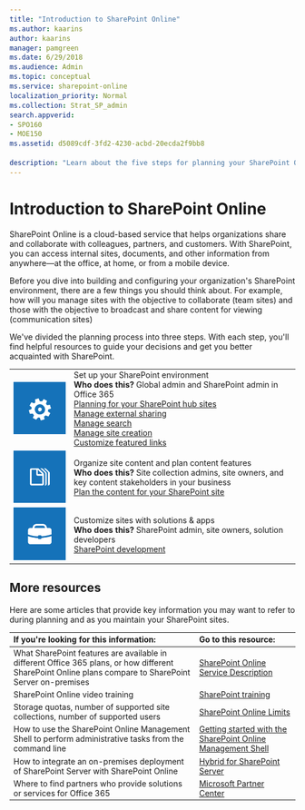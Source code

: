 ```yaml
---
title: "Introduction to SharePoint Online"
ms.author: kaarins
author: kaarins
manager: pamgreen
ms.date: 6/29/2018
ms.audience: Admin
ms.topic: conceptual
ms.service: sharepoint-online
localization_priority: Normal
ms.collection: Strat_SP_admin
search.appverid:
- SPO160
- MOE150
ms.assetid: d5089cdf-3fd2-4230-acbd-20ecda2f9bb8

description: "Learn about the five steps for planning your SharePoint Online environment."
---
```


# Introduction to SharePoint Online

SharePoint Online is a cloud-based service that helps organizations share and collaborate with colleagues, partners, and customers. With SharePoint, you can access internal sites, documents, and other information from anywhere—at the office, at home, or from a mobile device.
  
Before you dive into building and configuring your organization's SharePoint environment, there are a few things you should think about. For example, how will you manage sites with the objective to collaborate (team sites) and those with the objective to broadcast and share content for viewing (communication sites)
  
We've divided the planning process into three steps. With each step, you'll find helpful resources to guide your decisions and get you better acquainted with SharePoint. 
  
|||
|:-----|:-----|
|![Tile image of a gear to suggest the concept of configuring global settings for a SharePoint Online environment.](media/64f7c58f-851d-41c8-abe8-823ea52dce60.png)           <br/> | Set up your SharePoint environment  <br/> **Who does this?** Global admin and SharePoint admin in Office 365  <br/> [Planning for your SharePoint hub sites](planning-hub-sites.md) <br/> [Manage external sharing](external-sharing-overview.md) <br/> [Manage search](manage-search-the-admin-center.md) <br/> [Manage site creation](manage-site-creation.md) <br/>  [Customize featured links](change-links-list-on-sharepoint-home-page.md) <br/>|
|![Tile image of a stack of papers to represent the concept of organizing content](media/abb183d3-208f-42f8-9cd6-7ddeb5127a38.png)           <br/> | Organize site content and plan content features  <br/> **Who does this?** Site collection admins, site owners, and key content stakeholders in your business  <br/> [Plan the content for your SharePoint site](https://support.office.com/article/6cfc059e-2c45-46d5-8d7d-507d3dace301) <br/> |
|![Tile image of a tool box to suggest the concept of customizing sites and building solutions.](media/232048cf-0bae-4e59-bb85-8c5f6a01e0c4.png)           <br/> | Customize sites with solutions &amp; apps  <br/> **Who does this?** SharePoint admin, site owners, solution developers  <br/> [SharePoint development](https://docs.microsoft.com/sharepoint/dev/) <br/> |
   
## More resources
<a name="__top"> </a>

Here are some articles that provide key information you may want to refer to during planning and as you maintain your SharePoint sites.
  
|**If you're looking for this information:**|**Go to this resource:**|
|:-----|:-----|
|What SharePoint features are available in different Office 365 plans, or how different SharePoint Online plans compare to SharePoint Server on-premises  <br/> |[SharePoint Online Service Description](https://go.microsoft.com/fwlink/p/?LinkID=733817) <br/> |
|SharePoint Online video training  <br/> |[SharePoint training](https://support.office.com/article/cb8ef501-84db-4427-ac77-ec2009fb8e23) <br/> |
|Storage quotas, number of supported site collections, number of supported users  <br/> |[SharePoint Online Limits](https://go.microsoft.com/fwlink/p/?LinkID=856113) <br/> |
|How to use the SharePoint Online Management Shell to perform administrative tasks from the command line  <br/> |[Getting started with the SharePoint Online Management Shell](https://go.microsoft.com/fwlink/?linkid=869066) <br/> |
|How to integrate an on-premises deployment of SharePoint Server with SharePoint Online  <br/> |[Hybrid for SharePoint Server](https://docs.microsoft.com/sharepoint/hybrid/hybrid) <br/> |
|Where to find partners who provide solutions or services for Office 365  <br/> |[Microsoft Partner Center](https://partnercenter.microsoft.com/pcv/search) <br/> |
   

